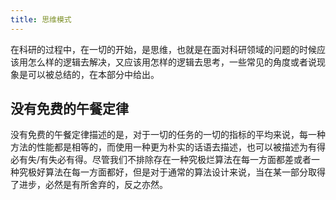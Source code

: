 ```yaml
---
title: 思维模式
---
```


在科研的过程中，在一切的开始，是思维，也就是在面对科研领域的问题的时候应该用怎么样的逻辑去解决，又应该用怎样的逻辑去思考，一些常见的角度或者说现象是可以被总结的，在本部分中给出。

## 没有免费的午餐定律

没有免费的午餐定律描述的是，对于一切的任务的一切的指标的平均来说，每一种方法的性能都是相等的，而使用一种更为朴实的话语去描述，也可以被描述为有得必有失/有失必有得。尽管我们不排除存在一种究极烂算法在每一方面都差或者一种究极好算法在每一方面都好，但是对于通常的算法设计来说，当在某一部分取得了进步，必然是有所舍弃的，反之亦然。